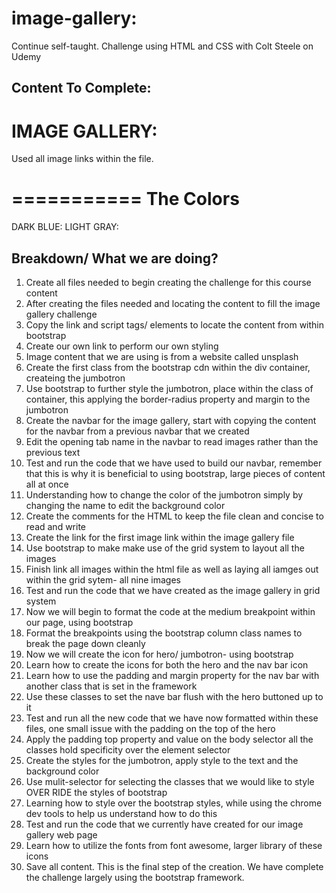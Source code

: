 # image-gallery:
Continue self-taught. Challenge using HTML and CSS with Colt Steele on Udemy


## Content To Complete:

# IMAGE GALLERY:
Used all image links within the file. 


===========
The Colors
===========
DARK BLUE: 
LIGHT GRAY: 

## Breakdown/ What we are doing?

1. Create all files needed to begin creating the challenge for this course content
2. After creating the files needed and locating the content to fill the image gallery challenge
3. Copy the link and script tags/ elements to locate the content from within bootstrap
4. Create our own link to perform our own styling
5. Image content that we are using is from a website called unsplash
6. Create the first class from the bootstrap cdn within the div container, createing the jumbotron
7. Use bootstrap to further style the jumbotron, place within the class of container, this applying the border-radius property and margin to the jumbotron
8. Create the navbar for the image gallery, start with copying the content for the navbar from a previous navbar that we created
9. Edit the opening tab name in the navbar to read images rather than the previous text
10. Test and run the code that we have used to build our navbar, remember that this is why it is beneficial to using bootstrap, large pieces of content all at once
11. Understanding how to change the color of the jumbotron simply by changing the name to edit the background color
12. Create the comments for the HTML to keep the file clean and concise to read and write
13. Create the link for the first image link within the image gallery file
14. Use bootstrap to make make use of the grid system to layout all the images
15. Finish link all images within the html file as well as laying all iamges out within the grid sytem- all nine images
16. Test and run the code that we have created as the image gallery in grid system
17. Now we will begin to format the code at the medium breakpoint within our page, using bootstrap
18. Format the breakpoints using the bootstrap column class names to break the page down cleanly
19. Now we will create the icon for hero/ jumbotron- using bootstrap
20. Learn how to create the icons for both the hero and the nav bar icon
21. Learn how to use the padding and margin property for the nav bar with another class that is set in the framework
22. Use these classes to set the nave bar flush with the hero buttoned up to it
23. Test and run all the new code that we have now formatted within these files, one small issue with the padding on the top of the hero 
24. Apply the padding top property and value on the body selector all the classes hold specificity over the element selector
25. Create the styles for the jumbotron, apply style to the text and the background color
26. Use mulit-selector for selecting the classes that we would like to style OVER RIDE the styles of bootstrap
27. Learning how to style over the bootstrap styles, while using the chrome dev tools to help us understand how to do this
28. Test and run the code that we currently have created for our image gallery web page 
29. Learn how to utilize the fonts from font awesome, larger library of these icons
30. Save all content. This is the final step of the creation. We have complete the challenge largely using the bootstrap framework.
